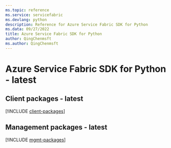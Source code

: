 ```yaml
---
ms.topic: reference
ms.service: servicefabric
ms.devlang: python
description: Reference for Azure Service Fabric SDK for Python
ms.data: 09/27/2022
title: Azure Service Fabric SDK for Python
author: QingChenmsft
ms.author: QingChenmsft
---
```

# Azure Service Fabric SDK for Python - latest

## Client packages - latest
[!INCLUDE [client-packages](service-fabric-client-index.md)]
## Management packages - latest
[!INCLUDE [mgmt-packages](service-fabric-mgmt-index.md)]